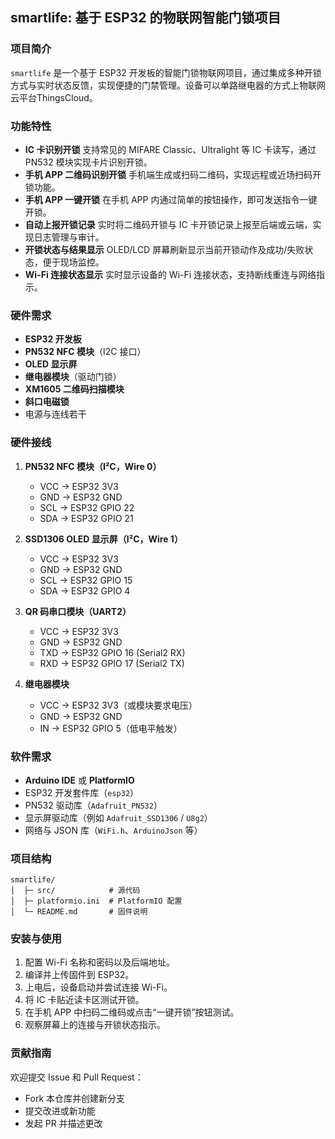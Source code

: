 ## smartlife: 基于 ESP32 的物联网智能门锁项目

### 项目简介

`smartlife` 是一个基于 ESP32 开发板的智能门锁物联网项目，通过集成多种开锁方式与实时状态反馈，实现便捷的门禁管理。设备可以单路继电器的方式上物联网云平台ThingsCloud。

### 功能特性

* **IC 卡识别开锁**
  支持常见的 MIFARE Classic、Ultralight 等 IC 卡读写，通过 PN532 模块实现卡片识别开锁。
* **手机 APP 二维码识别开锁**
  手机端生成或扫码二维码，实现远程或近场扫码开锁功能。
* **手机 APP 一键开锁**
  在手机 APP 内通过简单的按钮操作，即可发送指令一键开锁。
* **自动上报开锁记录**
  实时将二维码开锁与 IC 卡开锁记录上报至后端或云端，实现日志管理与审计。
* **开锁状态与结果显示**
  OLED/LCD 屏幕刷新显示当前开锁动作及成功/失败状态，便于现场监控。
* **Wi-Fi 连接状态显示**
  实时显示设备的 Wi-Fi 连接状态，支持断线重连与网络指示。

### 硬件需求

* **ESP32 开发板**
* **PN532 NFC 模块**（I2C 接口）
* **OLED 显示屏**
* **继电器模块**（驱动门锁）
* **XM1605 二维码扫描模块**
* **斜口电磁锁**
* 电源与连线若干

### 硬件接线

1. **PN532 NFC 模块（I²C，Wire 0）**

   * VCC → ESP32 3V3
   * GND → ESP32 GND
   * SCL → ESP32 GPIO 22
   * SDA → ESP32 GPIO 21

2. **SSD1306 OLED 显示屏（I²C，Wire 1）**

   * VCC → ESP32 3V3
   * GND → ESP32 GND
   * SCL → ESP32 GPIO 15
   * SDA → ESP32 GPIO 4

3. **QR 码串口模块（UART2）**

   * VCC → ESP32 3V3
   * GND → ESP32 GND
   * TXD → ESP32 GPIO 16 (Serial2 RX)
   * RXD → ESP32 GPIO 17 (Serial2 TX)

4. **继电器模块**

   * VCC → ESP32 3V3（或模块要求电压）
   * GND → ESP32 GND
   * IN → ESP32 GPIO 5（低电平触发）

### 软件需求

* **Arduino IDE** 或 **PlatformIO**
* ESP32 开发套件库（`esp32`）
* PN532 驱动库（`Adafruit_PN532`）
* 显示屏驱动库（例如 `Adafruit_SSD1306` / `U8g2`）
* 网络与 JSON 库（`WiFi.h`、`ArduinoJson` 等）

### 项目结构

```
smartlife/
│  ├─ src/            # 源代码
│  ├─ platformio.ini  # PlatformIO 配置
│  └─ README.md       # 固件说明
```

### 安装与使用

1. 配置 Wi-Fi 名称和密码以及后端地址。
2. 编译并上传固件到 ESP32。
3. 上电后，设备启动并尝试连接 Wi-Fi。
4. 将 IC 卡贴近读卡区测试开锁。
5. 在手机 APP 中扫码二维码或点击“一键开锁”按钮测试。
6. 观察屏幕上的连接与开锁状态指示。

### 贡献指南

欢迎提交 Issue 和 Pull Request：

* Fork 本仓库并创建新分支
* 提交改进或新功能
* 发起 PR 并描述更改
